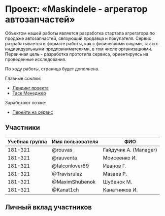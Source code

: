 # Проект: «Maskindele - агрегатор автозапчастей»

<!-- Описание проекта на 1-2 абзаца — формулировка решаемой проблемы, цель проекта. Напишите ключевые особенности и преимущества проекта.

Ссылка на сайт или презентацию проекта, если имеются в открытом доступе.

Задачи по проекту (должны вести к достижению цели и решению проблемы), а также не забыть про требования к итоговой отчетности по ПД (https://pd.fit.mospolytech.ru/docs/report). -->

Объектом нашей работы является разработка стартапа агрегатора по продаже автозапчастей,
связующий продавца и покупателя. Сервис разрабатывается в формате работы, как с физическими
лицами, так и с индивидуальными предпринимателями, в том числе организациями. Первичная цель - разработка прототипа сервиса, ориентируясь на проведенные исследования.

По ходу работы, страница будет дополнена.

Главные ссылки:
- [Лендинг проекта](http://pd-2020-2.std-1026.ist.mospolytech.ru/ "Лендинг проекта")
- [Таск Менеджер](https://maskindeleru.myjetbrains.com/ "Таск Менеджер")

Заработают позже:
- [Перейти на сервис](https:/maskindele.ru/ "Перейти на сервис")


## Участники

| Учебная группа | Имя пользователя | ФИО                      |
|----------------|------------------|--------------------------|
| 181-321        | @rouvas          | Гайдучик А. (Manager)    |
| 181-321        | @rauventa        | Моисеенко И.             |
| 181-321        | @falconlover69   | Иванов Г.                |
| 181-321        | @Travisrulez     | Мазаев Р.                |
| 181-321        | @MaximShubenok   | Шубенок М.               |
| 181-321        | @Kanat1ch        | Канатников И.            |

## Личный вклад участников

<!-- ### Гайдучик А.

Подготовил  -->



